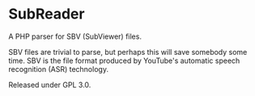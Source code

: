 SubReader
=========

A PHP parser for SBV (SubViewer) files.

SBV files are trivial to parse, but perhaps this will save somebody some time. SBV is the file format produced by YouTube's automatic speech recognition (ASR) technology.

Released under GPL 3.0.